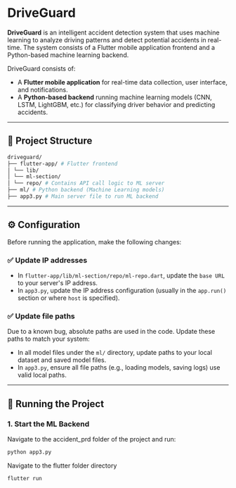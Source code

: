 # DriveGuard

**DriveGuard** is an intelligent accident detection system that uses machine learning to analyze driving patterns and detect potential accidents in real-time. The system consists of a Flutter mobile application frontend and a Python-based machine learning backend.

DriveGuard consists of:
- A **Flutter mobile application** for real-time data collection, user interface, and notifications.
- A **Python-based backend** running machine learning models (CNN, LSTM, LightGBM, etc.) for classifying driver behavior and predicting accidents.

---

## 🧱 Project Structure
```bash
driveguard/
├── flutter-app/ # Flutter frontend
│ └── lib/
│ └── ml-section/
│ └── repo/ # Contains API call logic to ML server
├── ml/ # Python backend (Machine Learning models)
├── app3.py # Main server file to run ML backend

```
---

## ⚙️ Configuration

Before running the application, make the following changes:

### ✅ Update IP addresses

- In `flutter-app/lib/ml-section/repo/ml-repo.dart`, update the `base URL` to your server's IP address.
- In `app3.py`, update the IP address configuration (usually in the `app.run()` section or where `host` is specified).

### ✅ Update file paths

Due to a known bug, absolute paths are used in the code. Update these paths to match your system:

- In all model files under the `ml/` directory, update paths to your local dataset and saved model files.
- In `app3.py`, ensure all file paths (e.g., loading models, saving logs) use valid local paths.

---

## 🚀 Running the Project

### 1. Start the ML Backend

Navigate to the accident_prd folder of the project and run:

```bash
python app3.py
```
Navigate to the flutter folder directory

```bash
flutter run

